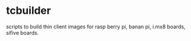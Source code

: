 # tcbuilder
scripts  to  build thin client images  for   rasp berry pi, banan pi, i.mx8  boards,  sifive   boards.
